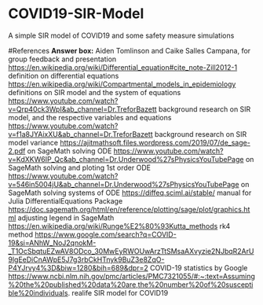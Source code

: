 # COVID19-SIR-Model
A simple SIR model of COVID19 and some safety measure simulations


#References
**Answer box:**
Aiden Tomlinson and Caike Salles Campana, for group feedback and presentation
https://en.wikipedia.org/wiki/Differential_equation#cite_note-Zill2012-1 definition on differential equations
https://en.wikipedia.org/wiki/Compartmental_models_in_epidemiology definitions on SIR model and the system of equations
https://www.youtube.com/watch?v=Qrp40ck3WpI&ab_channel=Dr.TreforBazett background research on SIR model, and the respective variables and equations
https://www.youtube.com/watch?v=f1a8JYAixXU&ab_channel=Dr.TreforBazett background research on SIR model variance
https://ajitmathsoft.files.wordpress.com/2019/07/de_sage-2.pdf on SageMath solving ODE
https://www.youtube.com/watch?v=KdXKW6IP_Qc&ab_channel=Dr.Underwood%27sPhysicsYouTubePage on SageMath solving and ploting 1st order ODE
https://www.youtube.com/watch?v=546in5004jU&ab_channel=Dr.Underwood%27sPhysicsYouTubePage on SageMath solving systems of ODE
https://diffeq.sciml.ai/stable/ manual for Julia DifferentialEquations Package
https://doc.sagemath.org/html/en/reference/plotting/sage/plot/graphics.html adjusting legend in SageMath
https://en.wikipedia.org/wiki/Runge%E2%80%93Kutta_methods rk4 method
https://www.google.com/search?q=COVID-19&si=ANhW_NoJ2qnokM-_T1OcSbqtuEZwAV8ODco_30MwEyRWOUwArzTtSMsaAXvyzie2NJbqR2ArU9lgEeDiCnAWpE5J7g3rbCkHTnyk9BuZ3e8ZqO-P4YJrvy4%3D&biw=1280&bih=689&dpr=2 COVID-19 statistics by Google
https://www.ncbi.nlm.nih.gov/pmc/articles/PMC7321055/#:~:text=Assuming%20the%20published%20data%20are,the%20number%20of%20susceptible%20individuals. realife SIR model for COVID19
